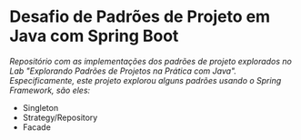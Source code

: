 # Desafio de Padrões de Projeto em Java com Spring Boot

*Repositório com as implementações dos padrões de projeto explorados no Lab "Explorando Padrões de Projetos na Prática com Java". Especificamente, este projeto explorou alguns padrões usando o Spring Framework, são eles:*

<ul>
<li> Singleton </li>
<li> Strategy/Repository </li>
<li> Facade </li>
</ul>